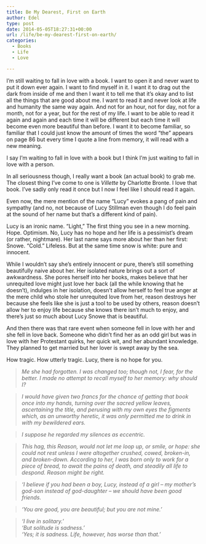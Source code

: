 ```yaml
---
title: Be My Dearest, First on Earth
author: Edel
type: post
date: 2014-05-05T18:27:31+00:00
url: /life/be-my-dearest-first-on-earth/
categories:
  - Books
  - Life
  - Love

---
```

I’m still waiting to fall in love with a book. I want to open it and never want to put it down ever again. I want to find myself in it. I want it to drag out the dark from inside of me and then I want it to tell me that it’s okay and to list all the things that are good about me. I want to read it and never look at life and humanity the same way again. And not for an hour, not for day, not for a month, not for a year, but for the rest of my life. I want to be able to read it again and again and each time it will be different but each time it will become even more beautiful than before. I want it to become familiar, so familiar that I could just know the amount of times the word &#8220;the&#8221; appears on page 86 but every time I quote a line from memory, it will read with a new meaning.

I say I’m waiting to fall in love with a book but I think I’m just waiting to fall in love with a person.

In all seriousness though, I really want a book (an actual book) to grab me. The closest thing I&#8217;ve come to one is _Villette_ by Charlotte Bronte. I love that book. I&#8217;ve sadly only read it once but I now I feel like I should read it again.

Even now, the mere mention of the name &#8220;Lucy&#8221; evokes a pang of pain and sympathy (and no, not because of Lucy Stillman even though I do feel pain at the sound of her name but that&#8217;s a different kind of pain).

Lucy is an ironic name. &#8220;Light,&#8221; The first thing you see in a new morning. Hope. Optimism. No, Lucy has no hope and her life is a pessimist&#8217;s dream (or rather, nightmare). Her last name says more about her than her first: Snowe. &#8220;Cold.&#8221; Lifeless. But at the same time snow is white: pure and innocent.

While I wouldn&#8217;t say she&#8217;s entirely innocent or pure, there&#8217;s still something beautifully naive about her. Her isolated nature brings out a sort of awkwardness. She pores herself into her books, makes believe that her unrequited love might just love her back (all the while knowing that he doesn&#8217;t), indulges in her isolation, doesn&#8217;t allow herself to feel true anger at the mere child who stole her unrequited love from her, reason destroys her because she feels like she is just a tool to be used by others, reason doesn&#8217;t allow her to enjoy life because she knows there isn&#8217;t much to enjoy, and there&#8217;s just so much about Lucy Snowe that is beautiful.

And then there was that rare event when someone fell in love with her and she fell in love back. Someone who didn&#8217;t find her as an odd girl but was in love with her Protestant quirks, her quick wit, and her abundant knowledge. They planned to get married but her lover is swept away by the sea.

How tragic. How utterly tragic. Lucy, there is no hope for you.

> _Me she had forgotten. I was changed too; though not, I fear, for the better. I made no attempt to recall myself to her memory: why should I?_

> _I would have given two francs for the chance of getting that book once into my hands, turning over the sacred yellow leaves, ascertaining the title, and perusing with my own eyes the figments which, as an unworthy heretic, it was only permitted me to drink in with my bewildered ears._

> _I suppose he regarded my silences as eccentric._

> _This hag, this Reason, would not let me loop up, or smile, or hope: she could not rest unless I were altogether crushed, cowed, broken-in, and broken-down. According to her, I was born only to work for a piece of bread, to await the pains of death, and steadily all life to despond. Reason might be right._

> _&#8216;I believe if you had been a boy, Lucy, instead of a girl &#8211; my mother&#8217;s god-son instead of god-daughter &#8211; we should have been good friends._

> _&#8216;You are good, you are beautiful; but you are not mine.&#8217;_

> _&#8216;I live in solitary.&#8217;  
> &#8216;But solitude is sadness.&#8217;  
> &#8216;Yes; it is sadness. Life, however, has worse than that.&#8217;_

<ol class="footnote">
</ol>